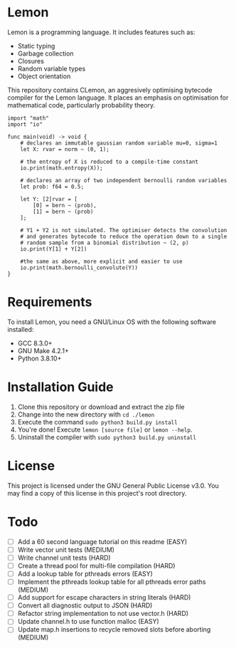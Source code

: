 # Lemon

Lemon is a programming language. It includes features such as:

- Static typing
- Garbage collection
- Closures
- Random variable types
- Object orientation

This repository contains CLemon, an aggresively optimising bytecode compiler for the Lemon language. It places an emphasis on optimisation for mathematical code, particularly probability theory.

```
import "math"
import "io"

func main(void) -> void {
	# declares an immutable gaussian random variable mu=0, sigma=1
	let X: rvar = norm ~ (0, 1);

	# the entropy of X is reduced to a compile-time constant
	io.print(math.entropy(X));

	# declares an array of two independent bernoulli random variables
	let prob: f64 = 0.5;

	let Y: [2]rvar = [
		[0] = bern ~ (prob),
		[1] = bern ~ (prob)
	];

	# Y1 + Y2 is not simulated. The optimiser detects the convolution
	# and generates bytecode to reduce the operation down to a single 
	# random sample from a binomial distribution ~ (2, p)
	io.print(Y[1] + Y[2])

	#the same as above, more explicit and easier to use
	io.print(math.bernoulli_convolute(Y))
}
```

# Requirements

To install Lemon, you need a GNU/Linux OS with the following software installed:

- GCC 8.3.0+
- GNU Make 4.2.1+
- Python 3.8.10+

# Installation Guide

1. Clone this repository or download and extract the zip file
2. Change into the new directory with `cd ./lemon`
3. Execute the command `sudo python3 build.py install`
4. You're done! Execute `lemon [source file]` or `lemon --help`.
5. Uninstall the compiler with `sudo python3 build.py uninstall`

# License

This project is licensed under the GNU General Public License v3.0. You may find a copy of this license in this project's root directory.

# Todo

- [ ] Add a 60 second language tutorial on this readme (EASY)
- [ ] Write vector unit tests (MEDIUM)
- [ ] Write channel unit tests (HARD)
- [ ] Create a thread pool for multi-file compilation (HARD)
- [ ] Add a lookup table for pthreads errors (EASY)
- [ ] Implement the pthreads lookup table for all pthreads error paths (MEDIUM)
- [ ] Add support for escape characters in string literals (HARD)
- [ ] Convert all diagnostic output to JSON (HARD)
- [ ] Refactor string implementation to not use vector.h (HARD)
- [ ] Update channel.h to use function malloc (EASY)
- [ ] Update map.h insertions to recycle removed slots before aborting (MEDIUM)
